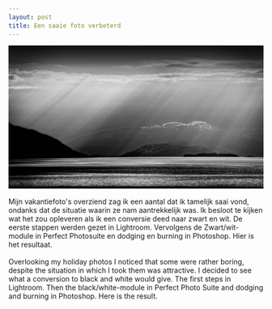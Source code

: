 ```yaml
---
layout: post
title: Een saaie foto verbeterd
---
```



![eidfjord](/images/eidfjord.jpg)


Mijn vakantiefoto's overziend zag ik een aantal dat ik tamelijk saai vond, ondanks dat de situatie waarin ze nam aantrekkelijk was. Ik besloot te kijken wat het zou opleveren als ik een conversie deed naar zwart en wit. De eerste stappen werden gezet in Lightroom. Vervolgens de Zwart/wit-module in Perfect Photosuite en dodging en burning in Photoshop. Hier is het resultaat. 
<br><br>
Overlooking my holiday photos I noticed that some were rather boring, despite the situation in which I took them was attractive. I decided to see what a conversion to black and white would give. The first steps in Lightroom. Then the black/white-module in Perfect Photo Suite and dodging and burning in Photoshop. Here is the result.
